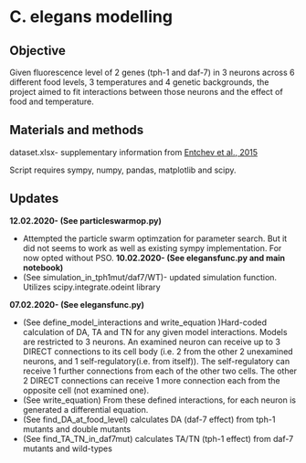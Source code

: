 # C. elegans modelling
## Objective
Given fluorescence level of 2 genes (tph-1 and daf-7) in 3 neurons across 6 different food levels, 3 temperatures and 4 genetic backgrounds, the project aimed to fit interactions between those neurons and the effect of food and temperature.
## Materials and methods
dataset.xlsx- supplementary information from [Entchev et al., 2015](https://elifesciences.org/articles/06259)

Script requires sympy, numpy, pandas, matplotlib and scipy.
## Updates
**12.02.2020- (See particleswarmop.py)**
* Attempted the particle swarm optimzation for parameter search. But it did not seems to work as well as existing sympy implementation. For now opted without PSO.
**10.02.2020- (See elegansfunc.py and main notebook)**
* (See simulation_in_tph1mut/daf7/WT)- updated simulation function. Utilizes scipy.integrate.odeint library

**07.02.2020- (See elegansfunc.py)**
* (See define_model_interactions and write_equation )Hard-coded calculation of DA, TA and TN for any given model interactions. Models are restricted to 3 neurons. An examined neuron can receive up to 3 DIRECT connections to its cell body (i.e. 2 from the other 2 unexamined neurons, and 1 self-regulatory(i.e. from itself)). The self-regulatory can receive 1 further connections from each of the other two cells. The other 2 DIRECT connections can receive 1 more connection each from the opposite cell (not examined one).
* (See write_equation) From these defined interactions, for each neuron is generated a differential equation.
* (See find_DA_at_food_level) calculates DA (daf-7 effect) from tph-1 mutants and double mutants
* (See find_TA_TN_in_daf7mut) calculates TA/TN (tph-1 effect) from daf-7 mutants and wild-types